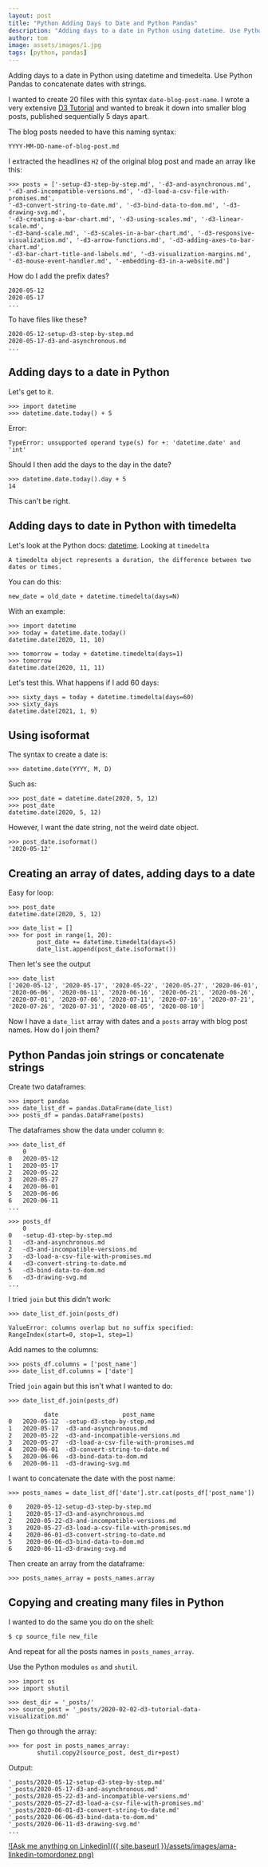 ```yaml
---
layout: post
title: "Python Adding Days to Date and Python Pandas"
description: "Adding days to a date in Python using datetime. Use Python Pandas to concatenate dates with strings."
author: tom
image: assets/images/1.jpg
tags: [python, pandas]
---
```


Adding days to a date in Python using datetime and timedelta. Use Python Pandas to concatenate dates with strings.

I wanted to create 20 files with this syntax `date-blog-post-name`. I wrote a very extensive [D3 Tutorial](../d3-tutorial-data-visualization/) and wanted to break it down into smaller blog posts, published sequentially 5 days apart.

The blog posts needed to have this naming syntax:

	YYYY-MM-DD-name-of-blog-post.md

I extracted the headlines `H2` of the original blog post and made an array like this:

	>>> posts = ['-setup-d3-step-by-step.md', '-d3-and-asynchronous.md', 
	'-d3-and-incompatible-versions.md', '-d3-load-a-csv-file-with-promises.md', 
	'-d3-convert-string-to-date.md', '-d3-bind-data-to-dom.md', '-d3-drawing-svg.md', 
	'-d3-creating-a-bar-chart.md', '-d3-using-scales.md', '-d3-linear-scale.md', 
	'-d3-band-scale.md', '-d3-scales-in-a-bar-chart.md', '-d3-responsive-visualization.md', '-d3-arrow-functions.md', '-d3-adding-axes-to-bar-chart.md', 
	'-d3-bar-chart-title-and-labels.md', '-d3-visualization-margins.md', 
	'-d3-mouse-event-handler.md', '-embedding-d3-in-a-website.md']

How do I add the prefix dates?

	2020-05-12
	2020-05-17
	...

To have files like these?

	2020-05-12-setup-d3-step-by-step.md
	2020-05-17-d3-and-asynchronous.md
	...


## Adding days to a date in Python

Let's get to it.

	>>> import datetime
	>>> datetime.date.today() + 5

Error:

	TypeError: unsupported operand type(s) for +: 'datetime.date' and 'int'

Should I then add the days to the day in the date?

	>>> datetime.date.today().day + 5
	14

This can't be right.

## Adding days to date in Python with timedelta

Let's look at the Python docs: [datetime](https://docs.python.org/3/library/datetime.html). Looking at `timedelta`

	A timedelta object represents a duration, the difference between two dates or times.

You can do this:

	new_date = old_date + datetime.timedelta(days=N)

With an example:

	>>> import datetime
	>>> today = datetime.date.today()
	datetime.date(2020, 11, 10)

	>>> tomorrow = today + datetime.timedelta(days=1)
	>>> tomorrow
	datetime.date(2020, 11, 11)

Let's test this. What happens if I add 60 days:


	>>> sixty_days = today + datetime.timedelta(days=60)
	>>> sixty_days
	datetime.date(2021, 1, 9)

## Using isoformat

The syntax to create a date is:

	>>> datetime.date(YYYY, M, D)

Such as:

	>>> post_date = datetime.date(2020, 5, 12)
	>>> post_date
	datetime.date(2020, 5, 12)

However, I want the date string, not the weird date object.

	>>> post_date.isoformat()
	'2020-05-12'

## Creating an array of dates, adding days to a date

Easy for loop:

	>>> post_date
	datetime.date(2020, 5, 12)

	>>> date_list = []
	>>> for post in range(1, 20):
	        post_date += datetime.timedelta(days=5)
	        date_list.append(post_date.isoformat())

Then let's see the output

	>>> date_list
	['2020-05-12', '2020-05-17', '2020-05-22', '2020-05-27', '2020-06-01', 
	'2020-06-06', '2020-06-11', '2020-06-16', '2020-06-21', '2020-06-26', 
	'2020-07-01', '2020-07-06', '2020-07-11', '2020-07-16', '2020-07-21', 
	'2020-07-26', '2020-07-31', '2020-08-05', '2020-08-10']

Now I have a `date_list` array with dates and a `posts` array with blog post names. How do I join them?

## Python Pandas join strings or concatenate strings

Create two dataframes:

	>>> import pandas
	>>> date_list_df = pandas.DataFrame(date_list)
	>>> posts_df = pandas.DataFrame(posts)

The dataframes show the data under column `0`:

	>>> date_list_df
		0
	0   2020-05-12
	1   2020-05-17
	2   2020-05-22
	3   2020-05-27
	4   2020-06-01
	5   2020-06-06
	6   2020-06-11
	...

	>>> posts_df                                                                                                                                                                 
		0
	0	-setup-d3-step-by-step.md
	1	-d3-and-asynchronous.md
	2	-d3-and-incompatible-versions.md
	3	-d3-load-a-csv-file-with-promises.md
	4	-d3-convert-string-to-date.md
	5	-d3-bind-data-to-dom.md
	6	-d3-drawing-svg.md
	...

I tried `join` but this didn't work:

	>>> date_list_df.join(posts_df)

	ValueError: columns overlap but no suffix specified: RangeIndex(start=0, stop=1, step=1)

Add names to the columns:

	>>> posts_df.columns = ['post_name']
	>>> date_list_df.columns = ['date']

Tried `join` again but this isn't what I wanted to do:

	>>> date_list_df.join(posts_df)

	          date                  post_name
	0   2020-05-12  -setup-d3-step-by-step.md
	1   2020-05-17  -d3-and-asynchronous.md
	2   2020-05-22  -d3-and-incompatible-versions.md
	3   2020-05-27  -d3-load-a-csv-file-with-promises.md
	4   2020-06-01  -d3-convert-string-to-date.md
	5   2020-06-06  -d3-bind-data-to-dom.md
	6   2020-06-11  -d3-drawing-svg.md


I want to concatenate the date with the post name:

	>>> posts_names = date_list_df['date'].str.cat(posts_df['post_name'])
	
	0    2020-05-12-setup-d3-step-by-step.md
	1    2020-05-17-d3-and-asynchronous.md
	2    2020-05-22-d3-and-incompatible-versions.md
	3    2020-05-27-d3-load-a-csv-file-with-promises.md
	4    2020-06-01-d3-convert-string-to-date.md
	5    2020-06-06-d3-bind-data-to-dom.md
	6    2020-06-11-d3-drawing-svg.md

Then create an array from the dataframe:

	>>> posts_names_array = posts_names.array

## Copying and creating many files in Python

I wanted to do the same you do on the shell:

	$ cp source_file new_file

And repeat for all the posts names in `posts_names_array`.

Use the Python modules `os` and `shutil`.

	>>> import os
	>>> import shutil

	>>> dest_dir = '_posts/'
	>>> source_post = '_posts/2020-02-02-d3-tutorial-data-visualization.md'

Then go through the array:

	>>> for post in posts_names_array:
			shutil.copy2(source_post, dest_dir+post)

Output:

	'_posts/2020-05-12-setup-d3-step-by-step.md'
	'_posts/2020-05-17-d3-and-asynchronous.md'
	'_posts/2020-05-22-d3-and-incompatible-versions.md'
	'_posts/2020-05-27-d3-load-a-csv-file-with-promises.md'
	'_posts/2020-06-01-d3-convert-string-to-date.md'
	'_posts/2020-06-06-d3-bind-data-to-dom.md'
	'_posts/2020-06-11-d3-drawing-svg.md'
	...

[![Ask me anything on Linkedin]({{ site.baseurl }}/assets/images/ama-linkedin-tomordonez.png)](https://www.linkedin.com/in/tomordonez/)